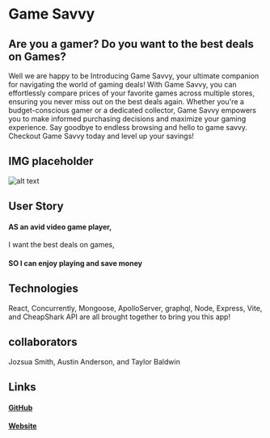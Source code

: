 # Game Savvy

## Are you a gamer? Do you want to the best deals on Games?
Well we are happy to be Introducing Game Savvy, your ultimate companion for navigating the world of gaming deals! With Game Savvy, you can effortlessly compare prices of your favorite games across multiple stores, ensuring you never miss out on the best deals again. Whether you're a budget-conscious gamer or a dedicated collector, Game Savvy empowers you to make informed purchasing decisions and maximize your gaming experience. Say goodbye to endless browsing and hello to game savvy. Checkout Game Savvy today and level up your savings!

## IMG placeholder
![alt text](image.png)
## User Story
 #### AS an avid video game player, 
I want the best deals on games, 
#### SO I can enjoy playing and save money

## Technologies
React, Concurrently, Mongoose, ApolloServer, graphql, Node, Express, Vite, and CheapShark API are all brought together to bring you this app!

## collaborators
Jozsua Smith, Austin Anderson, and Taylor Baldwin

## Links 
#### [GitHub](https://github.com/Austinma1010/gameSavvy)
#### [Website](https://gamesavvy.onrender.com/)